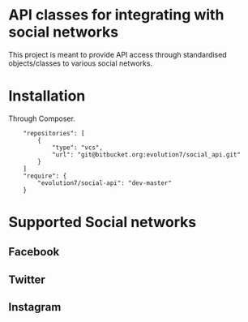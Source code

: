 # API classes for integrating with social networks

This project is meant to provide API access through standardised objects/classes to various social networks.

# Installation

Through Composer.
```
    "repositories": [
        {
            "type": "vcs",
            "url": "git@bitbucket.org:evolution7/social_api.git"
        }
    ]
    "require": {
        "evolution7/social-api": "dev-master"
    }
```

# Supported Social networks

## Facebook

## Twitter

## Instagram